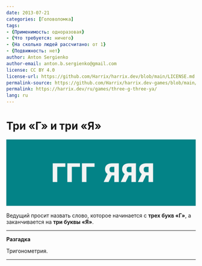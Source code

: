 ```yaml
---
date: 2013-07-21
categories: [Головоломка]
tags:
- {Применимость: одноразовая}
- {Что требуется: ничего}
- {На сколько людей рассчитано: от 1}
- {Подвижность: нет}
author: Anton Sergienko
author-email: anton.b.sergienko@gmail.com
license: CC BY 4.0
license-url: https://github.com/Harrix/harrix.dev/blob/main/LICENSE.md
permalink-source: https://github.com/Harrix/harrix.dev-games/blob/main/three-g-three-ya/three-g-three-ya.md
permalink: https://harrix.dev/ru/games/three-g-three-ya/
lang: ru
---
```


# Три «Г» и три «Я»

![Featured image](featured-image.svg)

Ведущий просит назвать слово, которое начинается с **трех букв «Г»**, а заканчивается на **три буквы «Я»**.

---

**Разгадка** <!-- !details -->

Тригонометрия.

---
